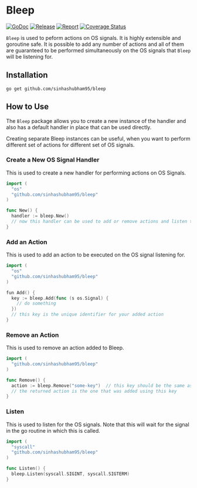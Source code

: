 # Bleep

[![GoDoc](https://godoc.org/github.com/sinhashubham95/bleep?status.svg)](https://pkg.go.dev/github.com/sinhashubham95/bleep)
[![Release](https://img.shields.io/github/v/release/sinhashubham95/bleep?sort=semver)](https://github.com/sinhashubham95/bleep/releases)
[![Report](https://goreportcard.com/badge/github.com/sinhashubham95/bleep)](https://goreportcard.com/report/github.com/sinhashubham95/bleep)
[![Coverage Status](https://coveralls.io/repos/github/sinhashubham95/bleep/badge.svg?branch=master)](https://coveralls.io/github/sinhashubham95/bleep?branch=master)

`Bleep` is used to peform actions on OS signals. It is highly extensible and goroutine safe. It is possible to add any number of actions and all of them are guaranteed to be performed simultaneously on the OS signals that `Bleep` will be listening for.

## Installation

```shell
go get github.com/sinhashubham95/bleep
```

## How to Use

The `Bleep` package allows you to create a new instance of the handler and also has a default handler in place that can be used directly.

Creating separate Bleep instances can be useful, when you want to perform different set of actions for different set of OS signals.

### Create a New OS Signal Handler

This is used to create a new handler for performing actions on OS Signals.

```go
import (
  "os"
  "github.com/sinhashubham95/bleep"
)

func New() {
  handler := bleep.New()
  // now this handler can be used to add or remove actions and listen to the OS signals
}
```

### Add an Action

This is used to add an action to be executed on the OS signal listening for.

```go
import (
  "os"
  "github.com/sinhashubham95/bleep"
)

fun Add() {
  key := bleep.Add(func (s os.Signal) {
    // do something
  })
  // this key is the unique identifier for your added action
}
```

### Remove an Action

This is used to remove an action added to Bleep.

```go
import (
  "github.com/sinhashubham95/bleep"
)

func Remove() {
  action := bleep.Remove("some-key")  // this key should be the same as the one returned during adding the action
  // the returned action is the one that was added using this key
}
```

### Listen

This is used to listen for the OS signals. Note that this will wait for the signal in the go routine in which this is called.

```go
import (
  "syscall"
  "github.com/sinhashubham95/bleep"
)

func Listen() {
  bleep.Listen(syscall.SIGINT, syscall.SIGTERM)
}
```